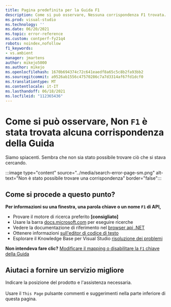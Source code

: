 ```yaml
---
title: Pagina predefinita per la Guida F1
description: Come si può osservare, Nessuna corrispondenza F1 trovata.
ms.prod: visual-studio
ms.technology: ''
ms.date: 06/20/2021
ms.topic: error-reference
ms.custom: contperf-fy21q4
robots: noindex,nofollow
f1_keywords:
- vs.ambient
manager: jmartens
author: mikejo5000
ms.author: mikejo
ms.openlocfilehash: 1670b694374c72c641eaedf8a65c5c8b2fa93bb2
ms.sourcegitcommit: a9526ab1556c47570286c7a7d3314af67fd1dcf0
ms.translationtype: MT
ms.contentlocale: it-IT
ms.lasthandoff: 06/18/2021
ms.locfileid: "112365436"
---
```

# <a name="oops-no-f1-help-match-was-found"></a>Come si può osservare, Non `F1` è stata trovata alcuna corrispondenza della Guida

Siamo spiacenti. Sembra che non sia stato possibile trovare ciò che si stava cercando. 

:::image type="content" source="../media/search-error-page-sm.png" alt-text="Non è stato possibile trovare una corrispondenza" border="false":::

## <a name="now-what"></a>Come si procede a questo punto?

**Per informazioni su una finestra, una parola chiave o un nome `F1` di API,**
- Provare il motore di ricerca preferito **[consigliato]**
- Usare la barra [docs.microsoft.com](/) per eseguire ricerche 
- Vedere la documentazione di riferimento nel [browser api .NET](/dotnet/api/)
- Ottenere informazioni [sull'editor di codice di testo](../../ide/writing-code-in-the-code-and-text-editor.md)
- Esplorare il Knowledge Base per Visual Studio [risoluzione dei problemi](/troubleshoot/visualstudio/welcome-visual-studio/)


**Non intendeva fare clic?** [Modificare il mapping o disabilitare la `F1` chiave della Guida](../not-in-toc/change-f1-help-key.md)


## <a name="help-us-serve-you-better"></a>Aiutaci a fornire un servizio migliore

Indicare la posizione del prodotto e l'assistenza necessaria.   
<br/>Usare il `This Page` pulsante commenti e suggerimenti nella parte inferiore di questa pagina. 
